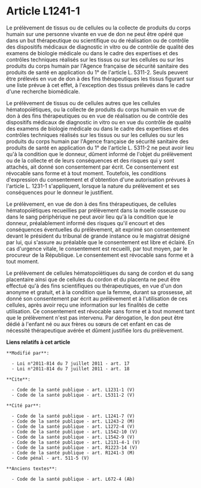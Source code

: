 # Article L1241-1

Le prélèvement de tissus ou de cellules ou la collecte de produits du corps humain sur une personne vivante en vue de don ne
peut être opéré que dans un but thérapeutique ou scientifique ou de réalisation ou de contrôle des dispositifs médicaux de
diagnostic in vitro ou de contrôle de qualité des examens de biologie médicale ou dans le cadre des expertises et des
contrôles techniques réalisés sur les tissus ou sur les cellules ou sur les produits du corps humain par l'Agence française
de sécurité sanitaire des produits de santé en application du 1° de l'article L. 5311-2. Seuls peuvent être prélevés en vue
de don à des fins thérapeutiques les tissus figurant sur une liste prévue à cet effet, à l'exception des tissus prélevés dans
le cadre d'une recherche biomédicale. 

Le prélèvement de tissus ou de cellules autres que les cellules hématopoïétiques, ou la collecte de produits du corps humain
en vue de don à des fins thérapeutiques ou en vue de réalisation ou de contrôle des dispositifs médicaux de diagnostic in
vitro ou en vue du contrôle de qualité des examens de biologie médicale ou dans le cadre des expertises et des contrôles
techniques réalisés sur les tissus ou sur les cellules ou sur les produits du corps humain par l'Agence française de sécurité
sanitaire des produits de santé en application du 1° de l'article L. 5311-2 ne peut avoir lieu qu'à la condition que le
donneur, dûment informé de l'objet du prélèvement ou de la collecte et de leurs conséquences et des risques qui y sont
attachés, ait donné son consentement par écrit. Ce consentement est révocable sans forme et à tout moment. Toutefois, les
conditions d'expression du consentement et d'obtention d'une autorisation prévues à l'article L. 1231-1 s'appliquent, lorsque
la nature du prélèvement et ses conséquences pour le donneur le justifient. 

Le prélèvement, en vue de don à des fins thérapeutiques, de cellules hématopoïétiques recueillies par prélèvement dans la
moelle osseuse ou dans le sang périphérique ne peut avoir lieu qu'à la condition que le donneur, préalablement informé des
risques qu'il encourt et des conséquences éventuelles du prélèvement, ait exprimé son consentement devant le président du
tribunal de grande instance ou le magistrat désigné par lui, qui s'assure au préalable que le consentement est libre et
éclairé. En cas d'urgence vitale, le consentement est recueilli, par tout moyen, par le procureur de la République. Le
consentement est révocable sans forme et à tout moment. 

Le prélèvement de cellules hématopoïétiques du sang de cordon et du sang placentaire ainsi que de cellules du cordon et du
placenta ne peut être effectué qu'à des fins scientifiques ou thérapeutiques, en vue d'un don anonyme et gratuit, et à la
condition que la femme, durant sa grossesse, ait donné son consentement par écrit au prélèvement et à l'utilisation de ces
cellules, après avoir reçu une information sur les finalités de cette utilisation. Ce consentement est révocable sans forme
et à tout moment tant que le prélèvement n'est pas intervenu. Par dérogation, le don peut être dédié à l'enfant né ou aux
frères ou sœurs de cet enfant en cas de nécessité thérapeutique avérée et dûment justifiée lors du prélèvement.

**Liens relatifs à cet article**

	**Modifié par**:

	  - Loi n°2011-814 du 7 juillet 2011 - art. 17
	  - Loi n°2011-814 du 7 juillet 2011 - art. 18

	**Cite**:

	  - Code de la santé publique - art. L1231-1 (V)
	  - Code de la santé publique - art. L5311-2 (V)

	**Cité par**:

	  - Code de la santé publique - art. L1241-7 (V)
	  - Code de la santé publique - art. L1243-2 (M)
	  - Code de la santé publique - art. L1272-4 (V)
	  - Code de la santé publique - art. L1542-10 (V)
	  - Code de la santé publique - art. L1542-9 (V)
	  - Code de la santé publique - art. L2131-4-1 (V)
	  - Code de la santé publique - art. R1223-14 (V)
	  - Code de la santé publique - art. R1241-3 (M)
	  - Code pénal - art. 511-5 (V)

	**Anciens textes**:

	  - Code de la santé publique - art. L672-4 (Ab)
